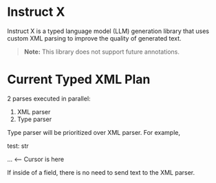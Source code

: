 # Instruct X

Instruct X is a typed language model (LLM) generation library that uses custom XML parsing to improve the quality of generated text.

> **Note:** This library does not support future annotations.






# Current Typed XML Plan

2 parses executed in parallel:
1. XML parser
2. Type parser

Type parser will be prioritized over XML parser. For example,

test: str

<test>
    ... <-- Cursor is here
</test>

If inside of a field, there is no need to send text to the XML parser.

